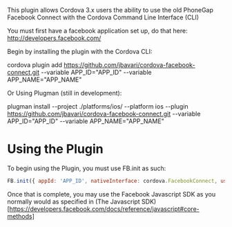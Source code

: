 This plugin allows Cordova 3.x users the ability to use the old PhoneGap Facebook Connect with the Cordova Command Line Interface (CLI)

You must first have a facebook application set up, do that here: http://developers.facebook.com/

Begin by installing the plugin with the Cordova CLI:

cordova plugin add https://github.com/jbavari/cordova-facebook-connect.git --variable APP_ID="APP_ID" --variable APP_NAME="APP_NAME" 

Or Using Plugman (still in development):

plugman install --project ./platforms/ios/ --platform ios --plugin https://github.com/jbavari/cordova-facebook-connect.git --variable APP_ID="APP_ID" --variable APP_NAME="APP_NAME" 




Using the Plugin
================

To begin using the Plugin, you must use FB.init as such:

``` javascript
FB.init({ appId: 'APP_ID', nativeInterface: cordova.FacebookConnect, useCachedDialogs: false, status: false, oauth: true });
```

Once that is complete, you may use the Facebook Javascript SDK as you normally would as specified in (The Javascript SDK)[https://developers.facebook.com/docs/reference/javascript#core-methods]